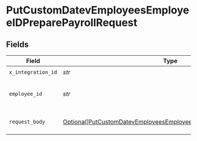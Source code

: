 # PutCustomDatevEmployeesEmployeeIDPreparePayrollRequest


## Fields

| Field                                                                                                                                                          | Type                                                                                                                                                           | Required                                                                                                                                                       | Description                                                                                                                                                    |
| -------------------------------------------------------------------------------------------------------------------------------------------------------------- | -------------------------------------------------------------------------------------------------------------------------------------------------------------- | -------------------------------------------------------------------------------------------------------------------------------------------------------------- | -------------------------------------------------------------------------------------------------------------------------------------------------------------- |
| `x_integration_id`                                                                                                                                             | *str*                                                                                                                                                          | :heavy_check_mark:                                                                                                                                             | ID of the integration you want to interact with.                                                                                                               |
| `employee_id`                                                                                                                                                  | *str*                                                                                                                                                          | :heavy_check_mark:                                                                                                                                             | ID of the employee that should be updated. You can use their Kombo `id` or their ID in the remote system by prefixing it with `remote:` (e.g., `remote:12312`) |
| `request_body`                                                                                                                                                 | [Optional[PutCustomDatevEmployeesEmployeeIDPreparePayrollRequestBody]](../../models/operations/putcustomdatevemployeesemployeeidpreparepayrollrequestbody.md)  | :heavy_minus_sign:                                                                                                                                             | PUT /custom/datev/employees/:employee_id/prepare-payroll request body                                                                                          |
